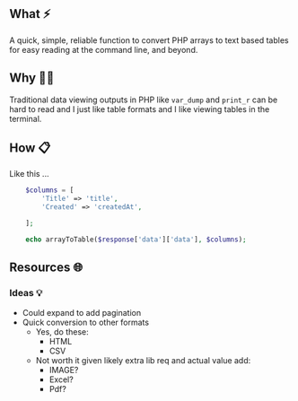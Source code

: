 ## What ⚡
A quick, simple, reliable function to convert PHP arrays to text based tables for easy reading at the command line, and beyond. 
## Why 🤷‍♂️
Traditional data viewing outputs in PHP like `var_dump` and `print_r` can be hard to read and I just like table formats and I like viewing tables in the terminal. 
## How 📋
Like this ... 
```php
    $columns = [
        'Title' => 'title',
        'Created' => 'createdAt',

    ];

    echo arrayToTable($response['data']['data'], $columns);
```
## Resources 🌐

### Ideas 💡
- Could expand to add pagination
- Quick conversion to other formats
	- Yes, do these:
		- HTML
		- CSV
	- Not worth it given likely extra lib req and actual value add: 
		- IMAGE?
		- Excel?
		- Pdf? 
